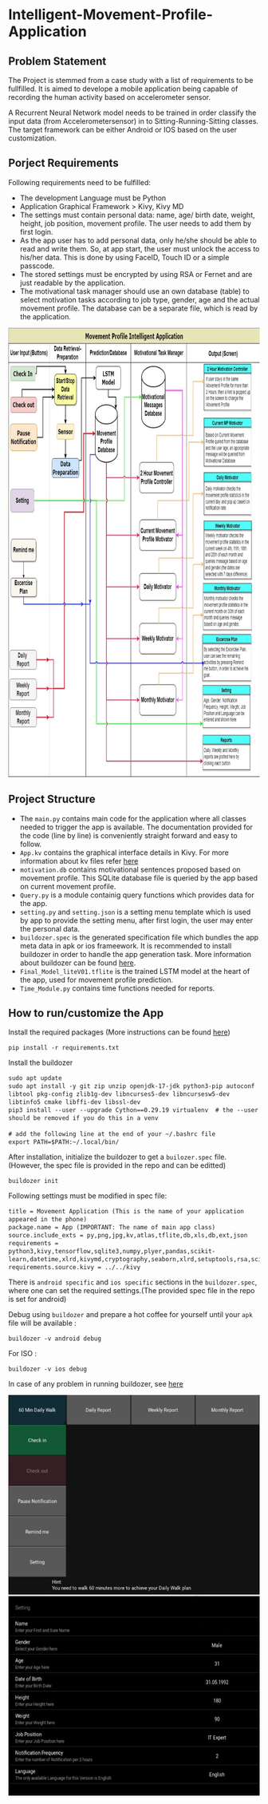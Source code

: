 # Intelligent-Movement-Profile-Application

## Problem Statement

The Project is stemmed from a case study with a list of requirements to be fullfilled. It is aimed to develope a mobile application being capable of recording the human activity based on accelerometer sensor. 

A Recurrent Neural Network model needs to be trained in order classify the input data (from Accelerometersensor) in to Sitting-Running-Sitting classes. The target framework can be either Android or IOS based on the user customization.

## Porject Requirements

Following requirements need to be fulfilled:
- The development Language must be Python
- Application Graphical Framework > Kivy, Kivy MD
- The settings must contain  personal data: name, age/ birth date, weight, height, job position, movement profile. The user needs to add them by first login.
- As the app user has to add personal data, only he/she should be able to read and write them. So, at app start, the user must unlock the access to his/her data. This is done by using FaceID, Touch ID or a simple passcode.
- The stored settings must be encrypted by using RSA or Fernet and are just readable by the application.
- The motivational task manager should use an own database (table) to select motivation tasks according to job type, gender, age and the actual movement profile. The database can be a separate file, which is read by the application.


<p align="center">
  <img width="1000" height="900" src="SW%20Flowchart.jpg">
</p>


## Project Structure

- The ``main.py`` contains main code for the application where all classes needed to trigger the app is available. The documentation provided for the code (line by line) is conveniently straight forward and easy to follow. 
- ``App.kv`` contains the graphical interface details in Kivy. For more information about kv files refer [here](https://kivy.org/doc/stable/)
- ``motivation.db`` contains motivational sentences proposed based on movement profile. This SQLite database file is queried by the app based on current movement profile.
- ``Query.py`` is a module containig query functions which provides data for the app.
- ``setting.py`` and ``setting.json`` is a setting menu template which is used by app to provide the setting menu, after first login, the user may enter the personal data.
- ``buildozer.spec`` is the generated specification file which bundles the app meta data in apk or ios frameework. It is recommended to install buildozer in order to handle the app generation task. More information about buildozer can be found [here](https://buildozer.readthedocs.io/en/latest/).
- ``Final_Model_liteV01.tflite`` is the trained LSTM model at the heart of the app, used for movement profile prediction.
- ``Time_Module.py`` contains time functions needed for reports.

## How to run/customize the App

Install the required packages (More instructions can be found [here](https://buildozer.readthedocs.io/en/latest/installation.html))

```console
pip install -r requirements.txt
```
Install the buildozer 

```console
sudo apt update
sudo apt install -y git zip unzip openjdk-17-jdk python3-pip autoconf libtool pkg-config zlib1g-dev libncurses5-dev libncursesw5-dev libtinfo5 cmake libffi-dev libssl-dev
pip3 install --user --upgrade Cython==0.29.19 virtualenv  # the --user should be removed if you do this in a venv

# add the following line at the end of your ~/.bashrc file
export PATH=$PATH:~/.local/bin/
```

After installation, initialize the buildozer to get a ```builozer.spec``` file. (However, the spec file is provided in the repo and can be editted)

```console
buildozer init
```

Following settings must be modified in spec file:

```console
title = Movement Application (This is the name of your application appeared in the phone)
package.name = App (IMPORTANT: The name of main app class)
source.include_exts = py,png,jpg,kv,atlas,tflite,db,xls,db,ext,json
requirements = python3,kivy,tensorflow,sqlite3,numpy,plyer,pandas,scikit-learn,datetime,xlrd,kivymd,cryptography,seaborn,xlrd,setuptools,rsa,scipy
requirements.source.kivy = ../../kivy
```

There is ```android specific``` and ```ios specific``` sections in the ```buildozer.spec```, where one can set the required settings.(The provided spec file in the repo is set for android)

Debug using ```buildozer``` and prepare a hot coffee for yourself until your ```apk``` file will be available :

```console
buildozer -v android debug
```

For ISO :
```console
buildozer -v ios debug
```

In case of any problem in running buildozer, see [here](https://buildozer.readthedocs.io/en/latest/quickstart.html)

<p align="center">
  <img width="600" height="400" src="app_UI.jpg">
  <img width="600" height="400" src="setting_UI.jpg">
</p>









